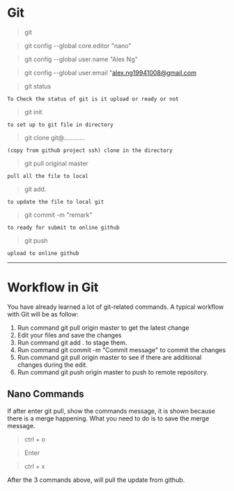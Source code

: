 # Git

> git 

> git config --global core.editor "nano"

> git config --global user.name "Alex Ng"

> git config --global user.email "alex.ng19941008@gmail.com

> git status
    
    To Check the status of git is it upload or ready or not

>git init

    to set up to git file in directory

>git clone git@............ 

    (copy from github project ssh) clone in the directory

>git pull original master

    pull all the file to local

>git add.

    to update the file to local git

>git commit -m "remark"

    to ready for submit to online github

>git push

    upload to online github


---
# Workflow in Git

You have already learned a lot of git-related commands. A typical workflow with Git will be as follow:

1. Run command git pull origin master to get the latest change
2. Edit your files and save the changes
3. Run command git add . to stage them.
4. Run command git commit -m "Commit message" to commit the changes
5. Run command git pull origin master to see if there are additional changes during the edit.
6. Run command git push origin master to push to remote repository.


## Nano Commands

If after enter git pull, show the commands message, it is shown because there is a merge happening. What you need to do is to save the merge message.

> ctrl + o

> Enter

> ctrl + x

After the 3 commands above, will pull the update from github.